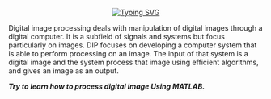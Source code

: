 <p dir="auto" align="center"><a href="https://git.io/typing-svg"><img src="https://readme-typing-svg.demolab.com?font=Libre+Baskerville&weight=300&duration=1200&pause=1000&color=6407F7&center=true&width=435&lines=+***Digital+Image+Processing***;%7C%7C+Using+MATLAB++%7C%7C" alt="Typing SVG" /></a></p>

Digital image processing deals with manipulation of digital images through a digital computer. It is a subfield of signals and systems but focus particularly on images. DIP focuses on developing a computer system that is able to perform processing on an image. The input of that system is a digital image and the system process that image using efficient algorithms, and gives an image as an output.

 ***Try to learn how to process digital image Using MATLAB.***

